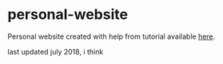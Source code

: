 # personal-website
Personal website created with help from tutorial available [here](https://jules32.github.io/rmarkdown-website-tutorial/index.html). 

last updated july 2018, i think
